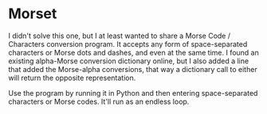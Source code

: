 Morset
======

I didn't solve this one, but I at least wanted to share a Morse Code / Characters conversion program. It accepts any form of space-separated characters or Morse dots and dashes, and even at the same time. I found an existing alpha-Morse conversion dictionary online, but I also added a line that added the Morse-alpha conversions, that way a dictionary call to either will return the opposite representation.

Use the program by running it in Python and then entering space-separated characters or Morse codes. It'll run as an endless loop.


